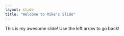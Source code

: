 ```yaml
---
layout: slide
title: "Welcome to Mike's Slide"
---
```

This is my awesome slide!
Use the left arrow to go back!
